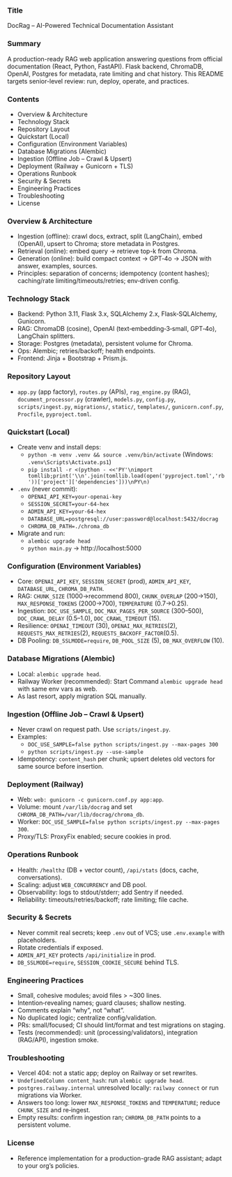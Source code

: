 ### Title
DocRag – AI-Powered Technical Documentation Assistant

### Summary
A production-ready RAG web application answering questions from official documentation (React, Python, FastAPI). Flask backend, ChromaDB, OpenAI, Postgres for metadata, rate limiting and chat history. This README targets senior-level review: run, deploy, operate, and practices.

### Contents
- Overview & Architecture
- Technology Stack
- Repository Layout
- Quickstart (Local)
- Configuration (Environment Variables)
- Database Migrations (Alembic)
- Ingestion (Offline Job – Crawl & Upsert)
- Deployment (Railway + Gunicorn + TLS)
- Operations Runbook
- Security & Secrets
- Engineering Practices
- Troubleshooting
- License

### Overview & Architecture
- Ingestion (offline): crawl docs, extract, split (LangChain), embed (OpenAI), upsert to Chroma; store metadata in Postgres.  
- Retrieval (online): embed query → retrieve top-k from Chroma.  
- Generation (online): build compact context → GPT‑4o → JSON with answer, examples, sources.  
- Principles: separation of concerns; idempotency (content hashes); caching/rate limiting/timeouts/retries; env‑driven config.

### Technology Stack
- Backend: Python 3.11, Flask 3.x, SQLAlchemy 2.x, Flask‑SQLAlchemy, Gunicorn.  
- RAG: ChromaDB (cosine), OpenAI (text‑embedding‑3‑small, GPT‑4o), LangChain splitters.  
- Storage: Postgres (metadata), persistent volume for Chroma.  
- Ops: Alembic; retries/backoff; health endpoints.  
- Frontend: Jinja + Bootstrap + Prism.js.

### Repository Layout
- `app.py` (app factory), `routes.py` (APIs), `rag_engine.py` (RAG), `document_processor.py` (crawler), `models.py`, `config.py`, `scripts/ingest.py`, `migrations/`, `static/`, `templates/`, `gunicorn.conf.py`, `Procfile`, `pyproject.toml`.

### Quickstart (Local)
- Create venv and install deps:
  - `python -m venv .venv && source .venv/bin/activate` (Windows: `.venv\Scripts\Activate.ps1`)
  - `pip install -r <(python - <<'PY'\nimport tomllib;print('\\n'.join(tomllib.load(open('pyproject.toml','rb'))['project']['dependencies']))\nPY\n)`
- `.env` (never commit):
  - `OPENAI_API_KEY=your-openai-key`
  - `SESSION_SECRET=your-64-hex`
  - `ADMIN_API_KEY=your-64-hex`
  - `DATABASE_URL=postgresql://user:password@localhost:5432/docrag`
  - `CHROMA_DB_PATH=./chroma_db`
- Migrate and run:
  - `alembic upgrade head`
  - `python main.py` → http://localhost:5000

### Configuration (Environment Variables)
- Core: `OPENAI_API_KEY`, `SESSION_SECRET` (prod), `ADMIN_API_KEY`, `DATABASE_URL`, `CHROMA_DB_PATH`.  
- RAG: `CHUNK_SIZE` (1000→recommend 800), `CHUNK_OVERLAP` (200→150), `MAX_RESPONSE_TOKENS` (2000→700), `TEMPERATURE` (0.7→0.25).  
- Ingestion: `DOC_USE_SAMPLE`, `DOC_MAX_PAGES_PER_SOURCE` (300–500), `DOC_CRAWL_DELAY` (0.5–1.0), `DOC_CRAWL_TIMEOUT` (15).  
- Resilience: `OPENAI_TIMEOUT` (30), `OPENAI_MAX_RETRIES`(2), `REQUESTS_MAX_RETRIES`(2), `REQUESTS_BACKOFF_FACTOR`(0.5).  
- DB Pooling: `DB_SSLMODE=require`, `DB_POOL_SIZE` (5), `DB_MAX_OVERFLOW` (10).

### Database Migrations (Alembic)
- Local: `alembic upgrade head`.  
- Railway Worker (recommended): Start Command `alembic upgrade head` with same env vars as web.  
- As last resort, apply migration SQL manually.

### Ingestion (Offline Job – Crawl & Upsert)
- Never crawl on request path. Use `scripts/ingest.py`.  
- Examples:
  - `DOC_USE_SAMPLE=false python scripts/ingest.py --max-pages 300`
  - `python scripts/ingest.py --use-sample`  
- Idempotency: `content_hash` per chunk; upsert deletes old vectors for same source before insertion.

### Deployment (Railway)
- Web: `web: gunicorn -c gunicorn.conf.py app:app`.  
- Volume: mount `/var/lib/docrag` and set `CHROMA_DB_PATH=/var/lib/docrag/chroma_db`.  
- Worker: `DOC_USE_SAMPLE=false python scripts/ingest.py --max-pages 300`.  
- Proxy/TLS: ProxyFix enabled; secure cookies in prod.

### Operations Runbook
- Health: `/healthz` (DB + vector count), `/api/stats` (docs, cache, conversations).  
- Scaling: adjust `WEB_CONCURRENCY` and DB pool.  
- Observability: logs to stdout/stderr; add Sentry if needed.  
- Reliability: timeouts/retries/backoff; rate limiting; file cache.

### Security & Secrets
- Never commit real secrets; keep `.env` out of VCS; use `.env.example` with placeholders.  
- Rotate credentials if exposed.  
- `ADMIN_API_KEY` protects `/api/initialize` in prod.  
- `DB_SSLMODE=require`, `SESSION_COOKIE_SECURE` behind TLS.

### Engineering Practices
- Small, cohesive modules; avoid files > ~300 lines.  
- Intention‑revealing names; guard clauses; shallow nesting.  
- Comments explain “why”, not “what”.  
- No duplicated logic; centralize config/validation.  
- PRs: small/focused; CI should lint/format and test migrations on staging.  
- Tests (recommended): unit (processing/validators), integration (RAG/API), ingestion smoke.

### Troubleshooting
- Vercel 404: not a static app; deploy on Railway or set rewrites.  
- `UndefinedColumn content_hash`: run `alembic upgrade head`.  
- `postgres.railway.internal` unresolved locally: `railway connect` or run migrations via Worker.  
- Answers too long: lower `MAX_RESPONSE_TOKENS` and `TEMPERATURE`; reduce `CHUNK_SIZE` and re‑ingest.  
- Empty results: confirm ingestion ran; `CHROMA_DB_PATH` points to a persistent volume.

### License
- Reference implementation for a production-grade RAG assistant; adapt to your org’s policies.